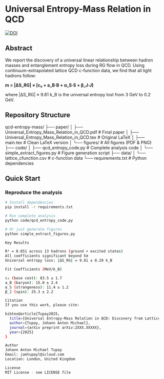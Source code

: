 # Universal Entropy-Mass Relation in QCD #

[![DOI](https://zenodo.org/badge/DOI/10.5281/zenodo.16743904.svg)](https://doi.org/10.5281/zenodo.16743904)


## Abstract

We report the discovery of a universal linear relationship between hadron masses and entanglement entropy loss during RG flow in QCD. Using continuum-extrapolated lattice QCD c-function data, we find that all light hadrons follow:

**m = |ΔS_RG| × [c₀ + a_B·B + α_S·S + β_J·J]**

where |ΔS_RG| ≈ 9.81 k_B is the universal entropy lost from 3 GeV to 0.2 GeV.

## Repository Structure

qcd-entropy-mass/
├── paper/
│   ├── Universal_Entropy_Mass_Relation_in_QCD.pdf  # Final paper
│   ├── Universal_Entropy_Mass_Relation_in_QCD.tex  # Original LaTeX
│   ├── main.tex                                    # Clean LaTeX version
│   └── figures/                                    # All figures (PDF & PNG)
├── code/
│   ├── qcd_entropy_code.py      # Complete analysis code
│   └── simple_extract_figures.py # Figure generation script
├── data/
│   └── lattice_cfunction.csv    # c-function data
└── requirements.txt             # Python dependencies

## Quick Start

### Reproduce the analysis
```bash
# Install dependencies
pip install -r requirements.txt

# Run complete analysis
python code/qcd_entropy_code.py

# Or just generate figures
python simple_extract_figures.py

Key Results

R² = 0.851 across 13 hadrons (ground + excited states)
All coefficients significant beyond 5σ
Universal entropy loss: |ΔS_RG| = 9.81 ± 0.29 k_B

Fit Coefficients (MeV/k_B)

c₀ (base cost): 83.5 ± 1.7
a_B (baryon): 15.0 ± 2.4
α_S (strangeness): 11.4 ± 1.2
β_J (spin): 25.3 ± 2.2

Citation
If you use this work, please cite:

bibtex@article{Tupay2025,
  title={Universal Entropy-Mass Relation in QCD: Discovery from Lattice c-Function},
  author={Tupay, Johann Anton Michael},
  journal={arXiv preprint arXiv:2XXX.XXXXX},
  year={2025}
}

Author
Johann Anton Michael Tupay
Email: jamtupayl@icloud.com
Location: London, United Kingdom

License
MIT License - see LICENSE file

